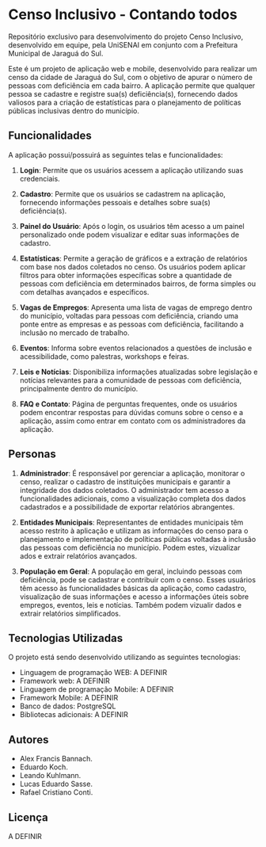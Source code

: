 # Censo Inclusivo - Contando todos

Repositório exclusivo para desenvolvimento do projeto Censo Inclusivo, desenvolvido em equipe, pela UniSENAI em conjunto com a Prefeitura Municipal de Jaraguá do Sul.

Este é um projeto de aplicação web e mobile, desenvolvido para realizar um censo da cidade de Jaraguá do Sul, com o objetivo de apurar o número de pessoas com deficiência em cada bairro. A aplicação permite que qualquer pessoa se cadastre e registre sua(s) deficiência(s), fornecendo dados valiosos para a criação de estatísticas para o planejamento de políticas públicas inclusivas dentro do município.

## Funcionalidades

A aplicação possui/possuirá as seguintes telas e funcionalidades:

1. **Login**: Permite que os usuários acessem a aplicação utilizando suas credenciais.

2. **Cadastro**: Permite que os usuários se cadastrem na aplicação, fornecendo informações pessoais e detalhes sobre sua(s) deficiência(s).

3. **Painel do Usuário**: Após o login, os usuários têm acesso a um painel personalizado onde podem visualizar e editar suas informações de cadastro.

4. **Estatísticas**: Permite a geração de gráficos e a extração de relatórios com base nos dados coletados no censo. Os usuários podem aplicar filtros para obter informações específicas sobre a quantidade de pessoas com deficiência em determinados bairros, de forma simples ou com detalhas avançados e específicos.

5. **Vagas de Empregos**: Apresenta uma lista de vagas de emprego dentro do município, voltadas para pessoas com deficiência, criando uma ponte entre as empresas e as pessoas com deficiência, facilitando a inclusão no mercado de trabalho.

6. **Eventos**: Informa sobre eventos relacionados a questões de inclusão e acessibilidade, como palestras, workshops e feiras.

7. **Leis e Notícias**: Disponibiliza informações atualizadas sobre legislação e notícias relevantes para a comunidade de pessoas com deficiência, principalmente dentro do município.

8. **FAQ e Contato**: Página de perguntas frequentes, onde os usuários podem encontrar respostas para dúvidas comuns sobre o censo e a aplicação, assim como entrar em contato com os administradores da aplicação.

## Personas

1. **Administrador**: É responsável por gerenciar a aplicação, monitorar o censo, realizar o cadastro de instituições municipais e garantir a integridade dos dados coletados. O administrador tem acesso a funcionalidades adicionais, como a visualização completa dos dados cadastrados e a possibilidade de exportar relatórios abrangentes.

2. **Entidades Municipais**: Representantes de entidades municipais têm acesso restrito à aplicação e utilizam as informações do censo para o planejamento e implementação de políticas públicas voltadas à inclusão das pessoas com deficiência no município. Podem estes, vizualizar ados e extrair relatórios avançados.

3. **População em Geral**: A população em geral, incluindo pessoas com deficiência, pode se cadastrar e contribuir com o censo. Esses usuários têm acesso às funcionalidades básicas da aplicação, como cadastro, visualização de suas informações e acesso a informações úteis sobre empregos, eventos, leis e notícias. Também podem vizualir dados e extrair relatórios simplificados.

## Tecnologias Utilizadas

O projeto está sendo desenvolvido utilizando as seguintes tecnologias:

- Linguagem de programação WEB: A DEFINIR
- Framework web: A DEFINIR
- Linguagem de programação Mobile: A DEFINIR
- Framework Mobile: A DEFINIR
- Banco de dados: PostgreSQL
- Bibliotecas adicionais: A DEFINIR

## Autores

- Alex Francis Bannach.
- Eduardo Koch.
- Leando Kuhlmann.
- Lucas Eduardo Sasse.
- Rafael Cristiano Conti.

## Licença

A DEFINIR
